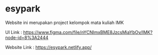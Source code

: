 # esypark

Website ini merupakan project kelompok mata kuliah IMK

UI Link : https://www.figma.com/file/nYCNImxBME8JzcsMiaYbOv/IMK?node-id=8%3A2444

Website Link : https://esypark.netlify.app/
